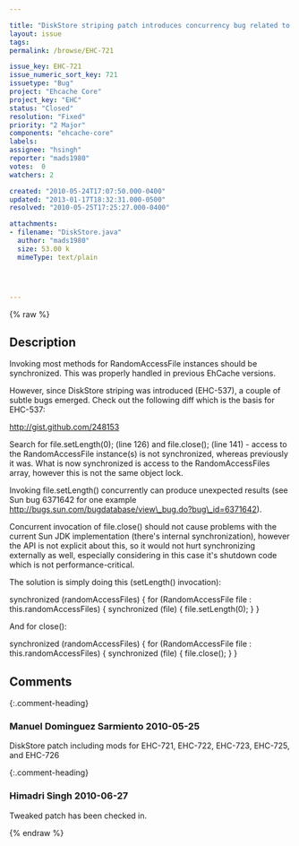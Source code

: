 ```yaml
---

title: "DiskStore striping patch introduces concurrency bug related to RandomAccessFile instance access"
layout: issue
tags: 
permalink: /browse/EHC-721

issue_key: EHC-721
issue_numeric_sort_key: 721
issuetype: "Bug"
project: "Ehcache Core"
project_key: "EHC"
status: "Closed"
resolution: "Fixed"
priority: "2 Major"
components: "ehcache-core"
labels: 
assignee: "hsingh"
reporter: "mads1980"
votes:  0
watchers: 2

created: "2010-05-24T17:07:50.000-0400"
updated: "2013-01-17T18:32:31.000-0500"
resolved: "2010-05-25T17:25:27.000-0400"

attachments:
- filename: "DiskStore.java"
  author: "mads1980"
  size: 53.00 k
  mimeType: text/plain




---
```


{% raw %}

## Description

<div markdown="1" class="description">

Invoking most methods for RandomAccessFile instances should be synchronized. This was properly handled in previous EhCache versions.

However, since DiskStore striping was introduced (EHC-537), a couple of subtle bugs emerged. Check out the following diff which is the basis for EHC-537:

http://gist.github.com/248153

Search for file.setLength(0); (line 126) and file.close(); (line 141) - access to the RandomAccessFile instance(s) is not synchronized, whereas previously it was. What is now synchronized is access to the RandomAccessFiles array, however this is not the same object lock.

Invoking file.setLength() concurrently can produce unexpected results (see Sun bug 6371642 for one example http://bugs.sun.com/bugdatabase/view\_bug.do?bug\_id=6371642).

Concurrent invocation of file.close() should not cause problems with the current Sun JDK implementation (there's internal synchronization), however the API is not explicit about this, so it would not hurt synchronizing externally as well, especially considering in this case it's shutdown code which is not performance-critical.

The solution is simply doing this (setLength() invocation):

  synchronized (randomAccessFiles) \{
    for (RandomAccessFile file : this.randomAccessFiles) {
      synchronized (file) {
        file.setLength(0);
      }
  \}

And for close():

  synchronized (randomAccessFiles) \{
    for (RandomAccessFile file : this.randomAccessFiles) {
      synchronized (file) {
        file.close();
      }
  \}


</div>

## Comments


{:.comment-heading}
### **Manuel Dominguez Sarmiento** <span class="date">2010-05-25</span>

<div markdown="1" class="comment">

DiskStore patch including mods for EHC-721, EHC-722, EHC-723, EHC-725, and EHC-726

</div>


{:.comment-heading}
### **Himadri Singh** <span class="date">2010-06-27</span>

<div markdown="1" class="comment">

Tweaked patch has been checked in.

</div>



{% endraw %}
